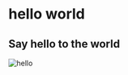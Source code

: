 # hello world
## Say hello to the world
![hello](https://img.shields.io/github/release/crimx/ext-saladict.svg?label=hello%3fworld)
